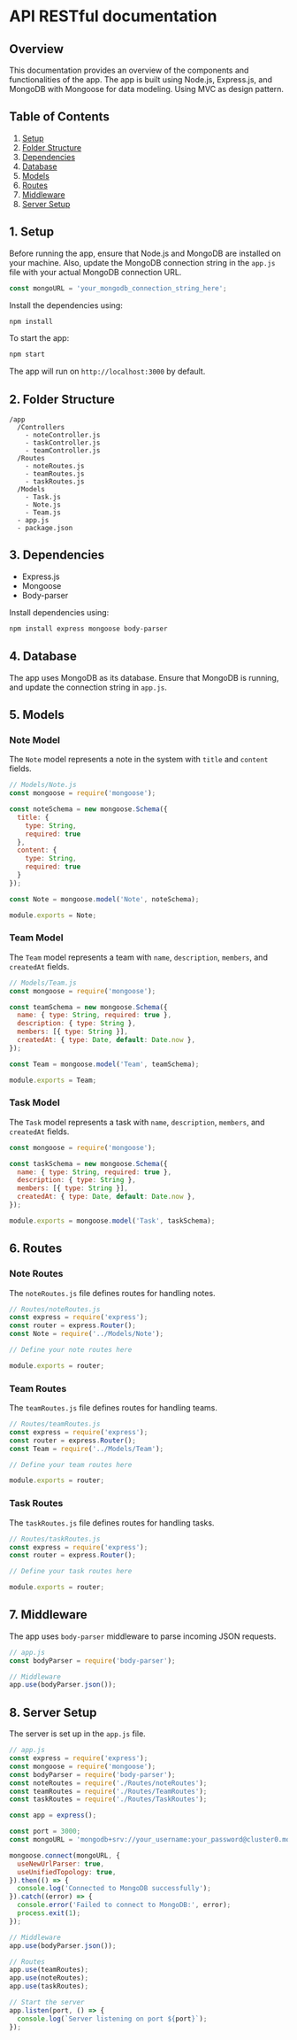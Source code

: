 # API RESTful documentation

## Overview

This documentation provides an overview of the components and functionalities of the app. The app is built using Node.js, Express.js, and MongoDB with Mongoose for data modeling. Using MVC as design pattern.

## Table of Contents

1. [Setup](#setup)
2. [Folder Structure](#folder-structure)
3. [Dependencies](#dependencies)
4. [Database](#database)
5. [Models](#models)
6. [Routes](#routes)
7. [Middleware](#middleware)
8. [Server Setup](#server-setup)

## 1. Setup <a name="setup"></a>

Before running the app, ensure that Node.js and MongoDB are installed on your machine. Also, update the MongoDB connection string in the `app.js` file with your actual MongoDB connection URL.

```javascript
const mongoURL = 'your_mongodb_connection_string_here';
```

Install the dependencies using:

```bash
npm install
```

To start the app:

```bash
npm start
```

The app will run on `http://localhost:3000` by default.

## 2. Folder Structure <a name="folder-structure"></a>

```plaintext
/app
  /Controllers
    - noteController.js
    - taskController.js
    - teamController.js
  /Routes
    - noteRoutes.js
    - teamRoutes.js
    - taskRoutes.js
  /Models
    - Task.js
    - Note.js
    - Team.js
  - app.js
  - package.json
```

## 3. Dependencies <a name="dependencies"></a>

- Express.js
- Mongoose
- Body-parser

Install dependencies using:

```bash
npm install express mongoose body-parser
```

## 4. Database <a name="database"></a>

The app uses MongoDB as its database. Ensure that MongoDB is running, and update the connection string in `app.js`.

## 5. Models <a name="models"></a>

### Note Model

The `Note` model represents a note in the system with `title` and `content` fields.

```javascript
// Models/Note.js
const mongoose = require('mongoose');

const noteSchema = new mongoose.Schema({
  title: {
    type: String,
    required: true
  },
  content: {
    type: String,
    required: true
  }
});

const Note = mongoose.model('Note', noteSchema);

module.exports = Note;
```

### Team Model

The `Team` model represents a team with `name`, `description`, `members`, and `createdAt` fields.

```javascript
// Models/Team.js
const mongoose = require('mongoose');

const teamSchema = new mongoose.Schema({
  name: { type: String, required: true },
  description: { type: String },
  members: [{ type: String }],
  createdAt: { type: Date, default: Date.now },
});

const Team = mongoose.model('Team', teamSchema);

module.exports = Team;
```

### Task Model

The `Task` model represents a task with `name`, `description`, `members`, and `createdAt` fields.

```javascript
const mongoose = require('mongoose');

const taskSchema = new mongoose.Schema({
  name: { type: String, required: true },
  description: { type: String },
  members: [{ type: String }],
  createdAt: { type: Date, default: Date.now },
});

module.exports = mongoose.model('Task', taskSchema);

```

## 6. Routes <a name="routes"></a>

### Note Routes

The `noteRoutes.js` file defines routes for handling notes.

```javascript
// Routes/noteRoutes.js
const express = require('express');
const router = express.Router();
const Note = require('../Models/Note');

// Define your note routes here

module.exports = router;
```

### Team Routes

The `teamRoutes.js` file defines routes for handling teams.

```javascript
// Routes/teamRoutes.js
const express = require('express');
const router = express.Router();
const Team = require('../Models/Team');

// Define your team routes here

module.exports = router;
```

### Task Routes

The `taskRoutes.js` file defines routes for handling tasks.

```javascript
// Routes/taskRoutes.js
const express = require('express');
const router = express.Router();

// Define your task routes here

module.exports = router;
```

## 7. Middleware <a name="middleware"></a>

The app uses `body-parser` middleware to parse incoming JSON requests.

```javascript
// app.js
const bodyParser = require('body-parser');

// Middleware
app.use(bodyParser.json());
```

## 8. Server Setup <a name="server-setup"></a>

The server is set up in the `app.js` file.

```javascript
// app.js
const express = require('express');
const mongoose = require('mongoose');
const bodyParser = require('body-parser');
const noteRoutes = require('./Routes/noteRoutes');
const teamRoutes = require('./Routes/TeamRoutes');
const taskRoutes = require('./Routes/TaskRoutes');

const app = express();

const port = 3000;
const mongoURL = 'mongodb+srv://your_username:your_password@cluster0.mongodb.net/your_database';

mongoose.connect(mongoURL, {
  useNewUrlParser: true,
  useUnifiedTopology: true,
}).then(() => {
  console.log('Connected to MongoDB successfully');
}).catch((error) => {
  console.error('Failed to connect to MongoDB:', error);
  process.exit(1);
});

// Middleware
app.use(bodyParser.json());

// Routes
app.use(teamRoutes);
app.use(noteRoutes);
app.use(taskRoutes);

// Start the server
app.listen(port, () => {
  console.log(`Server listening on port ${port}`);
});
```